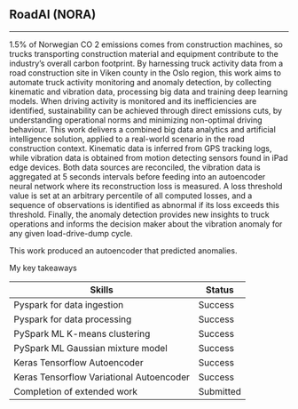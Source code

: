 ## RoadAI (NORA)
---

1.5% of Norwegian CO 2 emissions comes from construction machines, so trucks transporting construction material and equipment contribute to the industry’s overall carbon footprint. By harnessing truck activity data from a road construction site in Viken county in the Oslo region, this work aims to automate truck activity monitoring and anomaly detection, by collecting kinematic and vibration data, processing big data and training deep learning models. When driving activity is monitored and its inefficiencies are identified, sustainability can be achieved through direct emissions cuts, by understanding operational norms and minimizing non-optimal driving behaviour. This work delivers a combined big data analytics and artificial intelligence solution, applied to a real-world scenario in the road construction context. Kinematic data is inferred from GPS tracking logs, while vibration data is obtained from motion detecting sensors found in iPad edge
devices. Both data sources are reconciled, the vibration data is aggregated at 5 seconds intervals before feeding into an autoencoder neural network where its reconstruction loss is measured. A loss threshold value is set at an arbitrary percentile of all computed losses, and a sequence of observations is identified as abnormal if its loss exceeds this threshold. Finally, the anomaly detection provides new insights to truck operations and informs the decision maker about the vibration anomaly
for any given load-drive-dump cycle.

This work produced an autoencoder that predicted anomalies.

My key takeaways 

| Skills    | Status |
| -------- | ------- |
| Pyspark for data ingestion  | Success    |
| Pyspark for data processing | Success     |
| PySpark ML K-means clustering   | Success    |
| PySpark ML Gaussian mixture model    | Success    |
| Keras Tensorflow Autoencoder   | Success    |
| Keras Tensorflow Variational Autoencoder   | Success    |
| Completion of extended work  | Submitted    |
